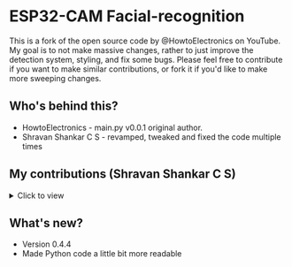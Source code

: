 # ESP32-CAM Facial-recognition

This is a fork of the open source code by @HowtoElectronics on YouTube. My goal is to not make massive changes, rather to just improve the detection system, styling, and fix some bugs. Please feel free to contribute if you want to make similar contributions,
or fork it if you'd like to make more sweeping changes.


## Who's behind this?

* HowtoElectronics - main.py v0.0.1 original author.
* Shravan Shankar C S - revamped, tweaked and fixed the code multiple times

## My contributions (Shravan Shankar C S)

<details>

<summary>Click to view</summary>

1. **Path Sanitization and Handling Spaces in Filenames**  
   Refactored the handling of filenames in the directory to manage spaces and replace them with underscores. Implemented a system to rename files containing spaces, ensuring filenames are sanitized before processing.

2. **Log File Handling**  
   Changed the log file's name from **"Attendance.csv"** to **"Log.csv"** to better reflect its role in logging entries. Ensured the log file is created if it doesn't exist and that new entries with a timestamp are appended when a face is recognized.

3. **Encoding Management**  
   Added a mechanism to check whether names have already been encoded, preventing redundant processing. This ensures previously encoded faces are not re-encoded, improving efficiency.

4. **Face Detection and Encoding**  
   Ensured the face recognition process only processes images that haven't been encoded yet. This prevents unnecessary re-encoding and ensures that new images are processed dynamically.

5. **Dynamic Directory Scanning**  
   Implemented a feature to scan the directory for new images every 10 seconds. This allows the program to update the list of known faces without needing a restart, enhancing adaptability.

6. **Improved Name Formatting**  
   Created a function to format the recognized names by capitalizing each word and replacing underscores with spaces. This improves the readability and user-friendliness of displayed names.

7. **Presence/Log Entry**  
   Replaced the **"markAttendance"** function with **"logPerson"**, updating the code to log entries in the **log file** whenever a recognized face is detected, along with the time of recognition.

8. **File Renaming on First Run**  
   Ensured files without a proper extension or those containing spaces are renamed to a more readable and consistent format on the first run of the program.

9. **Error Handling for Unsupported Image Formats**  
   Added error handling to skip unsupported image formats, such as non-image files or corrupted images, preventing the program from crashing.

10. **Code Refactoring and Optimization**  
    Refactored the code for better readability and efficiency, removing redundant checks, variables, and improving the overall modularity of functions.

</details>

## What's new?

* Version 0.4.4
* Made Python code a little bit more readable


